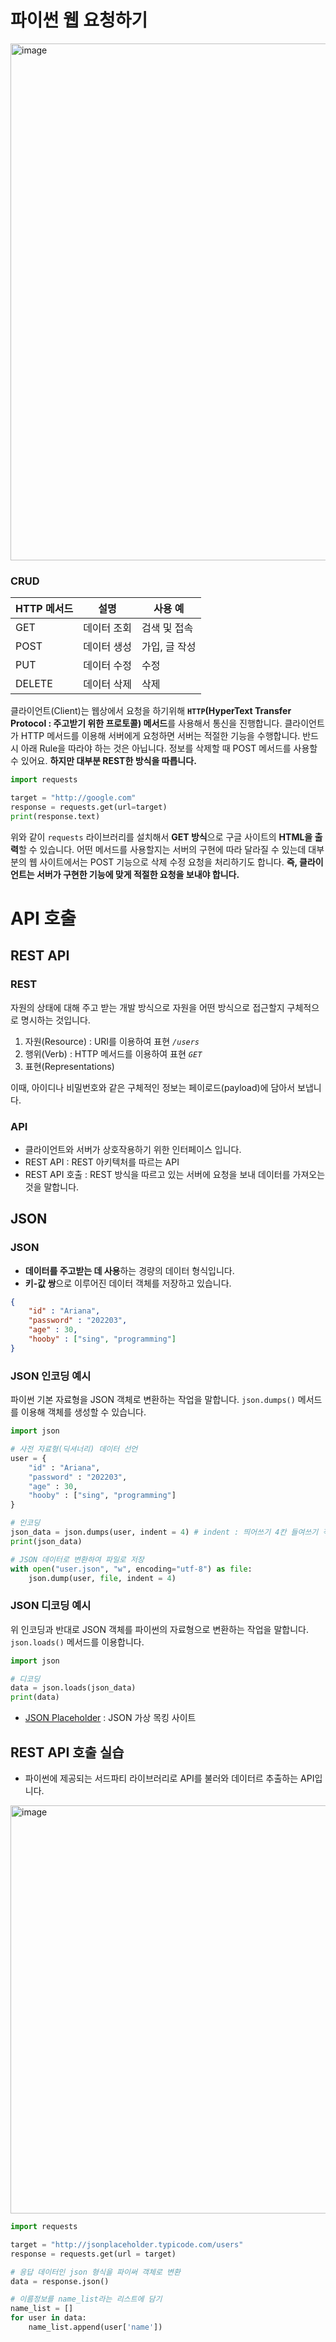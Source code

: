 # 파이썬 웹 요청하기

<img width="827" alt="image" src="https://user-images.githubusercontent.com/55238671/226222544-2f3eb7cc-42af-438b-a0e1-a87d50a75669.png">


### CRUD
| HTTP 메서드 | 설명 | 사용 예 |
| --- | --- | --- |
| GET | 데이터 조회 | 검색 및 접속 |
| POST | 데이터 생성 | 가입, 글 작성 |
| PUT | 데이터 수정 | 수정 |
| DELETE | 데이터 삭제 | 삭제 |

클라이언트(Client)는 웹상에서 요청을 하기위해 **`HTTP`(HyperText Transfer Protocol : 주고받기 위한 프로토콜) 메서드**를 사용해서 통신을 진행합니다.
클라이언트가 HTTP 메서드를 이용해 서버에게 요청하면 서버는 적절한 기능을 수행합니다. 
반드시 아래 Rule을 따라야 하는 것은 아닙니다. 정보를 삭제할 때 POST 메서드를 사용할 수 있어요. **하지만 대부분 REST한 방식을 따릅니다.**

```python
import requests

target = "http://google.com"
response = requests.get(url=target)
print(response.text)
```

위와 같이 `requests` 라이브러리를 설치해서 **GET 방식**으로 구글 사이트의 **HTML을 출력**할 수 있습니다. 
어떤 메서드를 사용할지는 서버의 구현에 따라 달라질 수 있는데 대부분의 웹 사이트에서는 POST 기능으로 삭제 수정 요청을 처리하기도 합니다.
**즉, 클라이언트는 서버가 구현한 기능에 맞게 적절한 요청을 보내야 합니다.**

# API 호출

## REST API

### REST
자원의 상태에 대해 주고 받는 개발 방식으로 자원을 어떤 방식으로 접근할지 구체적으로 명시하는 것입니다.
1. 자원(Resource) : URI를 이용하여 표현 _`/users`_
2. 행위(Verb) : HTTP 메서드를 이용하여 표현 _`GET`_
3. 표현(Representations)

이때, 아이디나 비밀번호와 같은 구체적인 정보는 페이로드(payload)에 담아서 보냅니다.

### API
- 클라이언트와 서버가 상호작용하기 위한 인터페이스 입니다.
- REST API : REST 아키텍처를 따르는 API
- REST API 호출 : REST 방식을 따르고 있는 서버에 요청을 보내 데이터를 가져오는 것을 말합니다.


## JSON

### JSON
- **데이터를 주고받는 데 사용**하는 경량의 데이터 형식입니다. 
- **키-값 쌍**으로 이루어진 데이터 객체를 저장하고 있습니다.
```json
{
    "id" : "Ariana",
    "password" : "202203",
    "age" : 30,
    "hooby" : ["sing", "programming"]
}
```

### JSON 인코딩 예시
파이썬 기본 자료형을 JSON 객체로 변환하는 작업을 말합니다. `json.dumps()` 메서드를 이용해 객체를 생성할 수 있습니다.
```python
import json

# 사전 자료형(딕셔너리) 데이터 선언
user = {
    "id" : "Ariana",
    "password" : "202203",
    "age" : 30,
    "hooby" : ["sing", "programming"]
}

# 인코딩
json_data = json.dumps(user, indent = 4) # indent : 띄어쓰기 4칸 들여쓰기 적용
print(json_data)

# JSON 데이터로 변환하여 파일로 저장
with open("user.json", "w", encoding="utf-8") as file: 
    json.dump(user, file, indent = 4)
```

### JSON 디코딩 예시
위 인코딩과 반대로 JSON 객체를 파이썬의 자료형으로 변환하는 작업을 말합니다. `json.loads()` 메서드를 이용합니다.

```python
import json

# 디코딩
data = json.loads(json_data)
print(data)
```

- [JSON Placeholder](https://jsonplaceholder.typicode.com) : JSON 가상 목킹 사이트


## REST API 호출 실습

- 파이썬에 제공되는 서드파티 라이브러리로 API를 불러와 데이터르 추출하는 API입니다.

<img width="653" alt="image" src="https://user-images.githubusercontent.com/55238671/236669948-a9cc725b-6462-4c46-a132-9d13cc2b4146.png">


```python
import requests

target = "http://jsonplaceholder.typicode.com/users"
response = requests.get(url = target)

# 응답 데이터인 json 형식을 파이써 객체로 변환
data = response.json()

# 이름정보를 name_list라는 리스트에 담기
name_list = []
for user in data:
    name_list.append(user['name']) 
```
